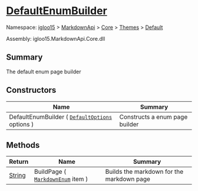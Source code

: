 # [DefaultEnumBuilder](./DefaultEnumBuilder.md)

Namespace: [igloo15]() > [MarkdownApi]() > [Core](./../../README.md) > [Themes](./../README.md) > [Default](./README.md)

Assembly: igloo15.MarkdownApi.Core.dll

## Summary
The default enum page builder

## Constructors

| Name | Summary | 
| --- | --- | 
| DefaultEnumBuilder ( [`DefaultOptions`](./DefaultOptions.md) options ) | Constructs a enum page builder | 


## Methods

| Return | Name | Summary | 
| --- | --- | --- | 
| [String](https://docs.microsoft.com/en-us/dotnet/api/System.String) | BuildPage ( [`MarkdownEnum`](./../../MarkdownItems/MarkdownEnum.md) item ) | Builds the markdown for the markdown page | 



